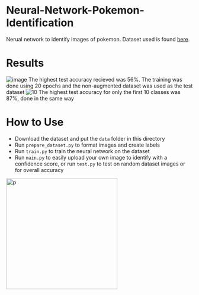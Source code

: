 # Neural-Network-Pokemon-Identification
Nerual network to identify images of pokemon. Dataset used is found [here](https://www.kaggle.com/datasets/echometerhhwl/pokemon-gen-1-38914).

# Results
![image](https://github.com/saldelv/Neural-Network-Pokemon-Identification/assets/96501610/506d5988-480e-4298-9b67-cb9d21f5ccc2)
The highest test accuracy recieved was 56%. The training was done using 20 epochs and the non-augmented dataset was used as the test dataset
![10](https://github.com/saldelv/Neural-Network-Pokemon-Identification/assets/96501610/a4bcdf44-5290-4379-9f8f-06d37889c39d)
The highest test accuracy for only the first 10 classes was 87%, done in the same way

# How to Use
* Download the dataset and put the `data` folder in this directory
* Run `prepare_dataset.py` to format images and create labels
* Run `train.py` to train the neural network on the dataset
* Run `main.py` to easily upload your own image to identify with a confidence score, or run `test.py` to test on random dataset images or for overall accuracy
<img width="300" alt="p" src="https://github.com/saldelv/Neural-Network-Pokemon-Identification/assets/96501610/66f6cdd3-11b0-4275-a138-dce36da8f239">
